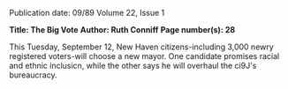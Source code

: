 Publication date: 09/89
Volume 22, Issue 1

**Title: The Big Vote**
**Author: Ruth Conniff**
**Page number(s): 28**

This Tuesday, September 12, New Haven citizens-including 3,000 newry registered 
voters-will choose a new mayor. One candidate promises racial and ethnic inclusicn, 
while the other says he will overhaul the ci9J's bureaucracy.